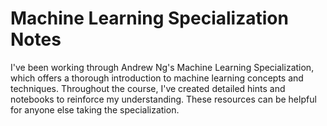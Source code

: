 # Machine Learning Specialization Notes

I've been working through Andrew Ng's Machine Learning Specialization, which offers a thorough introduction to machine learning concepts and techniques. Throughout the course, I've created detailed hints and notebooks to reinforce my understanding. These resources can be helpful for anyone else taking the specialization.



